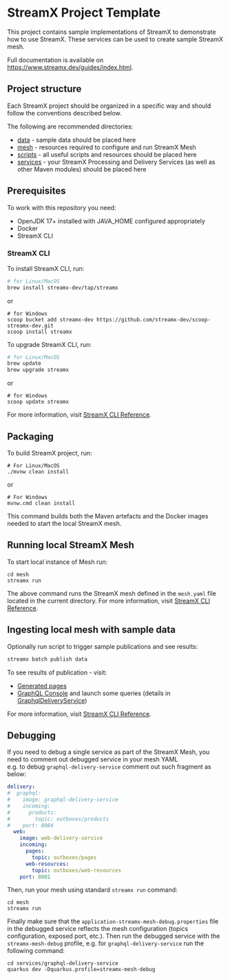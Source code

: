 # StreamX Project Template

This project contains sample implementations of StreamX to demonstrate how to use StreamX.
These services can be used to create sample StreamX mesh.

Full documentation is available on https://www.streamx.dev/guides/index.html.

## Project structure

Each StreamX project should be organized in a specific way and should follow the conventions described below.

The following are recommended directories:

* [data](./data/README.md) - sample data should be placed here
* [mesh](./mesh/README.md) - resources required to configure and run StreamX Mesh
* [scripts](./scripts/README.md) - all useful scripts and resources should be placed here
* [services](./services/README.md) - your StreamX Processing and Delivery Services (as well as other Maven modules) should be placed here

## Prerequisites

To work with this repository you need:
* OpenJDK 17+ installed with JAVA_HOME configured appropriately
* Docker
* StreamX CLI

### StreamX CLI

To install StreamX CLI, run:
```sh
# for Linux/MacOS
brew install streamx-dev/tap/streamx
```
or
```shell
# for Windows
scoop bucket add streamx-dev https://github.com/streamx-dev/scoop-streamx-dev.git
scoop install streamx
```

To upgrade StreamX CLI, run:
```sh
# for Linux/MacOS
brew update
brew upgrade streamx
```
or
```shell
# for Windows
scoop update streamx
```

For more information, visit [StreamX CLI Reference](https://www.streamx.dev/guides/streamx-command-line-interface-reference.html#_installing_the_cli).

## Packaging

To build StreamX project, run:
```shell
# For Linux/MacOS
./mvnw clean install
```
or 
```shell
# For Windows
mvnw.cmd clean install
```

This command builds both the Maven artefacts and the Docker images needed to start the local StreamX mesh.

## Running local StreamX Mesh

To start local instance of Mesh run:

```shell
cd mesh
streamx run
```
The above command runs the StreamX mesh defined in the `mesh.yaml` file located in the current directory.
For more information, visit [StreamX CLI Reference](https://www.streamx.dev/guides/streamx-command-line-interface-reference.html#_streamx_run).

## Ingesting local mesh with sample data

Optionally run script to trigger sample publications and see results:

```bash
streamx batch publish data
```

To see results of publication - visit:
* [Generated pages](http://localhost:8081/products.html) 
* [GraphQL Console](http://localhost:8084/q/graphql-ui/) and launch some queries (details in [GraphqlDeliveryService](./services/graphql-delivery-service/README.md))

For more information, visit [StreamX CLI Reference](https://www.streamx.dev/guides/streamx-command-line-interface-reference.html#_streamx_batch).

## Debugging

If you need to debug a single service as part of the StreamX Mesh, you need to comment out debugged service in your mesh YAML  
e.g. to debug `graphql-delivery-service` comment out such fragment as below:

```yaml
delivery:
#  graphql:
#    image: graphql-delivery-service
#    incoming:
#      products:
#        topic: outboxes/products
#    port: 8084
  web:
    image: web-delivery-service
    incoming:
      pages:
        topic: outboxes/pages
      web-resources:
        topic: outboxes/web-resources
    port: 8081
```

Then, run your mesh using standard `streamx run` command:
```shell
cd mesh
streamx run
```

Finally make sure that the `application-streamx-mesh-debug.properties` file in the debugged service reflects the mesh configuration (topics configuration, exposed port, etc.). 
Then run the debugged service with the `streamx-mesh-debug` profile, e.g. for `graphql-delivery-service` run the following command: 
```shell
cd services/graphql-delivery-service
quarkus dev -Dquarkus.profile=streamx-mesh-debug
```
